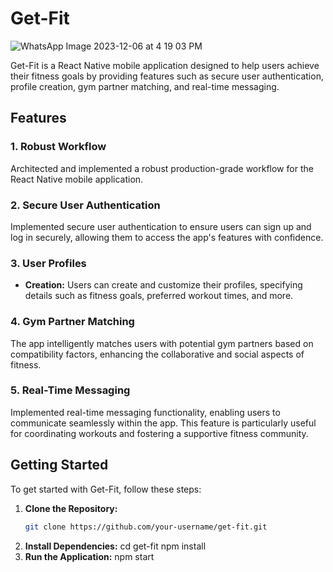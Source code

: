 # Get-Fit
![WhatsApp Image 2023-12-06 at 4 19 03 PM](https://github.com/Hardik888/Get-Fit/assets/57345910/c5e71c60-8076-48e9-83a4-071b40103844)

Get-Fit is a React Native mobile application designed to help users achieve their fitness goals by providing features such as secure user authentication, profile creation, gym partner matching, and real-time messaging.

## Features

### 1. Robust Workflow
Architected and implemented a robust production-grade workflow for the React Native mobile application.

### 2. Secure User Authentication
Implemented secure user authentication to ensure users can sign up and log in securely, allowing them to access the app's features with confidence.

### 3. User Profiles
- **Creation:** Users can create and customize their profiles, specifying details such as fitness goals, preferred workout times, and more.

### 4. Gym Partner Matching
The app intelligently matches users with potential gym partners based on compatibility factors, enhancing the collaborative and social aspects of fitness.

### 5. Real-Time Messaging
Implemented real-time messaging functionality, enabling users to communicate seamlessly within the app. This feature is particularly useful for coordinating workouts and fostering a supportive fitness community.

## Getting Started

To get started with Get-Fit, follow these steps:

1. **Clone the Repository:**
   ```bash
   git clone https://github.com/your-username/get-fit.git
2. **Install Dependencies:**
cd get-fit
npm install
3. **Run the Application:**
npm start


